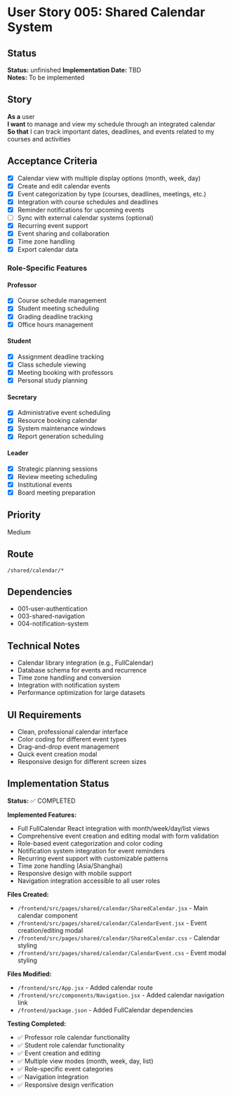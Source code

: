 # User Story 005: Shared Calendar System

## Status
**Status:** unfinished
**Implementation Date:** TBD  
**Notes:** To be implemented

## Story
**As a** user  
**I want** to manage and view my schedule through an integrated calendar  
**So that** I can track important dates, deadlines, and events related to my courses and activities

## Acceptance Criteria
- [x] Calendar view with multiple display options (month, week, day)
- [x] Create and edit calendar events
- [x] Event categorization by type (courses, deadlines, meetings, etc.)
- [x] Integration with course schedules and deadlines
- [x] Reminder notifications for upcoming events
- [ ] Sync with external calendar systems (optional)
- [x] Recurring event support
- [x] Event sharing and collaboration
- [x] Time zone handling
- [x] Export calendar data

### Role-Specific Features

#### Professor
- [x] Course schedule management
- [x] Student meeting scheduling
- [x] Grading deadline tracking
- [x] Office hours management

#### Student
- [x] Assignment deadline tracking
- [x] Class schedule viewing
- [x] Meeting booking with professors
- [x] Personal study planning

#### Secretary
- [x] Administrative event scheduling
- [x] Resource booking calendar
- [x] System maintenance windows
- [x] Report generation scheduling

#### Leader
- [x] Strategic planning sessions
- [x] Review meeting scheduling
- [x] Institutional events
- [x] Board meeting preparation

## Priority
Medium

## Route
`/shared/calendar/*`

## Dependencies
- 001-user-authentication
- 003-shared-navigation
- 004-notification-system

## Technical Notes
- Calendar library integration (e.g., FullCalendar)
- Database schema for events and recurrence
- Time zone handling and conversion
- Integration with notification system
- Performance optimization for large datasets

## UI Requirements
- Clean, professional calendar interface
- Color coding for different event types
- Drag-and-drop event management
- Quick event creation modal
- Responsive design for different screen sizes

## Implementation Status
**Status:** ✅ COMPLETED

**Implemented Features:**
- Full FullCalendar React integration with month/week/day/list views
- Comprehensive event creation and editing modal with form validation
- Role-based event categorization and color coding
- Notification system integration for event reminders
- Recurring event support with customizable patterns
- Time zone handling (Asia/Shanghai)
- Responsive design with mobile support
- Navigation integration accessible to all user roles

**Files Created:**
- `/frontend/src/pages/shared/calendar/SharedCalendar.jsx` - Main calendar component
- `/frontend/src/pages/shared/calendar/CalendarEvent.jsx` - Event creation/editing modal
- `/frontend/src/pages/shared/calendar/SharedCalendar.css` - Calendar styling
- `/frontend/src/pages/shared/calendar/CalendarEvent.css` - Event modal styling

**Files Modified:**
- `/frontend/src/App.jsx` - Added calendar route
- `/frontend/src/components/Navigation.jsx` - Added calendar navigation link
- `/frontend/package.json` - Added FullCalendar dependencies

**Testing Completed:**
- ✅ Professor role calendar functionality
- ✅ Student role calendar functionality  
- ✅ Event creation and editing
- ✅ Multiple view modes (month, week, day, list)
- ✅ Role-specific event categories
- ✅ Navigation integration
- ✅ Responsive design verification
